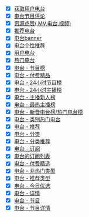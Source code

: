 * [x] [获取用户电台](https://neteasecloudmusicapi.vercel.app/#/?id=获取用户电台)
* [x] [电台节目评论](https://neteasecloudmusicapi.vercel.app/#/?id=电台节目评论)
* [x] [资源点赞( MV,电台,视频)](https://neteasecloudmusicapi.vercel.app/#/?id=资源点赞-mv电台视频)
* [x] [推荐电台](https://neteasecloudmusicapi.vercel.app/#/?id=推荐电台)
* [x] [电台banner](https://neteasecloudmusicapi.vercel.app/#/?id=电台banner)
* [x] [电台个性推荐](https://neteasecloudmusicapi.vercel.app/#/?id=电台个性推荐)
* [x] [用户电台](https://neteasecloudmusicapi.vercel.app/#/?id=用户电台)
* [x] [热门电台](https://neteasecloudmusicapi.vercel.app/#/?id=热门电台)
* [x] [电台 - 节目榜](https://neteasecloudmusicapi.vercel.app/#/?id=电台-节目榜)
* [x] [电台 - 付费精品](https://neteasecloudmusicapi.vercel.app/#/?id=电台-付费精品)
* [x] [电台 - 24小时节目榜](https://neteasecloudmusicapi.vercel.app/#/?id=电台-24小时节目榜)
* [x] [电台 - 24小时主播榜](https://neteasecloudmusicapi.vercel.app/#/?id=电台-24小时主播榜)
* [x] [电台 - 主播新人榜](https://neteasecloudmusicapi.vercel.app/#/?id=电台-主播新人榜)
* [x] [电台 - 最热主播榜](https://neteasecloudmusicapi.vercel.app/#/?id=电台-最热主播榜)
* [x] [电台 - 新晋电台榜/热门电台榜](https://neteasecloudmusicapi.vercel.app/#/?id=电台-新晋电台榜热门电台榜)
* [x] [电台 - 类别热门电台](https://neteasecloudmusicapi.vercel.app/#/?id=电台-类别热门电台)
* [x] [电台 - 推荐](https://neteasecloudmusicapi.vercel.app/#/?id=电台-推荐)
* [x] [电台 - 分类](https://neteasecloudmusicapi.vercel.app/#/?id=电台-分类)
* [x] [电台 - 分类推荐](https://neteasecloudmusicapi.vercel.app/#/?id=电台-分类推荐)
* [x] [电台 - 订阅](https://neteasecloudmusicapi.vercel.app/#/?id=电台-订阅)
* [x] [电台的订阅列表](https://neteasecloudmusicapi.vercel.app/#/?id=电台的订阅列表)
* [x] [电台 - 付费精选](https://neteasecloudmusicapi.vercel.app/#/?id=电台-付费精选)
* [x] [电台 - 非热门类型](https://neteasecloudmusicapi.vercel.app/#/?id=电台-非热门类型)
* [x] [电台 - 推荐类型](https://neteasecloudmusicapi.vercel.app/#/?id=电台-推荐类型)
* [x] [电台 - 今日优选](https://neteasecloudmusicapi.vercel.app/#/?id=电台-今日优选)
* [x] [电台 - 详情](https://neteasecloudmusicapi.vercel.app/#/?id=电台-详情)
* [x] [电台 - 节目](https://neteasecloudmusicapi.vercel.app/#/?id=电台-节目)
* [x] [电台 - 节目详情](https://neteasecloudmusicapi.vercel.app/#/?id=电台-节目详情)